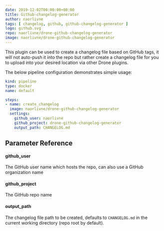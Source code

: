 ```yaml
---
date: 2019-12-02T00:00:00+00:00
title: Github-changelog-generator
author: naorlivne
tags: [ changelog, github, github-changelog-generator ]
logo: github.svg
repo: naorlivne/drone-github-changelog-generator
image: naorlivne/drone-github-changelog-generator
---
```


This plugin can be used to create a changelog file based on GitHub tags, it will not auto-push it into the repo but rather create a changelog file for you to upload into your desired location via other Drone plugins.

The below pipeline configuration demonstrates simple usage:

```yaml
kind: pipeline
type: docker
name: default

steps:
- name: create_changelog
  image: naorlivne/drone-github-changelog-generator
  settings:
    github_user: naorlivne
    github_project: drone-github-changelog-generator
    output_path: CHANGELOG.md
```

## Parameter Reference

#### github_user

The GitHub user name which hosts the repo, can also use a GitHub organization name

#### github_project

The GitHub repo name

#### output_path

The changelog file path to be created, defaults to `CHANGELOG.md` in the current working directory (repo root by default).
